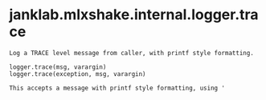 # janklab.mlxshake.internal.logger.trace

```text
Log a TRACE level message from caller, with printf style formatting.

logger.trace(msg, varargin)
logger.trace(exception, msg, varargin)

This accepts a message with printf style formatting, using '
```

